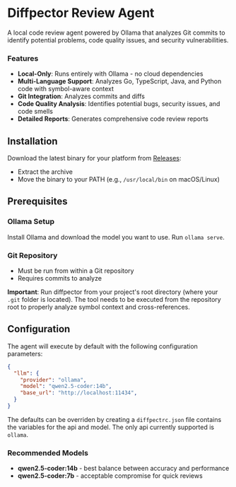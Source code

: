 # Diffpector Review Agent

A local code review agent powered by Ollama that analyzes Git commits to identify potential problems, code quality issues, and security vulnerabilities.

### Features
- **Local-Only**: Runs entirely with Ollama - no cloud dependencies
- **Multi-Language Support**: Analyzes Go, TypeScript, Java, and Python code with symbol-aware context
- **Git Integration**: Analyzes commits and diffs
- **Code Quality Analysis**: Identifies potential bugs, security issues, and code smells
- **Detailed Reports**: Generates comprehensive code review reports

## Installation

Download the latest binary for your platform from [Releases](https://github.com/yourusername/diffpector/releases):
- Extract the archive
- Move the binary to your PATH (e.g., `/usr/local/bin` on macOS/Linux)

## Prerequisites

### Ollama Setup
Install Ollama and download the model you want to use.
Run `ollama serve`.

### Git Repository
- Must be run from within a Git repository
- Requires commits to analyze

**Important**: Run diffpector from your project's root directory (where your `.git` folder is located). The tool needs to be executed from the repository root to properly analyze symbol context and cross-references.

## Configuration
The agent will execute by default with the following configuration parameters:
```json
{
  "llm": {
    "provider": "ollama",
    "model": "qwen2.5-coder:14b",
    "base_url": "http://localhost:11434",
  }
}
```

The defaults can be overriden by creating a `diffpectrc.json` file contains the variables for the api and model.
The only api currently supported is `ollama`.

### Recommended Models
- **qwen2.5-coder:14b** - best balance between accuracy and performance
- **qwen2.5-coder:7b** - acceptable compromise for quick reviews
